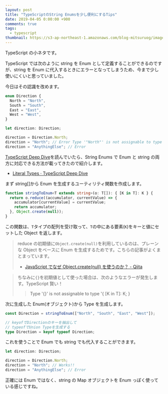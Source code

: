 ```yaml
---
layout: post
title: "TypeScriptのString Enumsを少し便利にするTips"
date: 2019-04-05 0:00:00 +900
comments: true
tags:
  - typescript
thumbnail: https://s3-ap-northeast-1.amazonaws.com/blog-mitsuruog/images/2019/typescript-string-enums-logo.png
---
```


TypeScript の小ネタです。

TypeScript では次のように string を Enum として定義することができるのですが、string を Enum に代入するときにエラーとなってしまうため、今まで少し使いにくいと思っていました。

今日はその認識を改めます。

```ts
enum Direction {
  North = "North",
  South = "South",
  East = "East",
  West = "West",
}

let direction: Direction;

direction = Direction.North;
direction = "North"; // Error Type '"North"' is not assignable to type 'Direction'.
direction = "AnythingElse"; // Error
```

[TypeScript Deep Dive](https://basarat.gitbooks.io/typescript/content/docs/types/literal-types.html)を読んでいたら、String Enums で Enum と string の両方に対応できる方法が載ってきたので紹介します。

- [Literal Types · TypeScript Deep Dive](https://basarat.gitbooks.io/typescript/content/docs/types/literal-types.html)

まず string[]から Enum を生成するユーティリティ関数を作成します。

```ts
function stringToEnum<T extends string>(o: T[]): { [K in T]: K } {
  return o.reduce((accumulator, currentValue) => {
    accumulator[currentValue] = currentValue;
    return accumulator;
  }, Object.create(null));
}
```

この関数は、`T`タイプの配列を受け取って、`T`の中にある要素(`K`)をキーと値にセットした Object を返します。

> reduce の初期値に`Object.create(null)`を利用しているのは、プレーンな Object をベースに Enum を生成するためです。こちらの記事がよくまとまっています。
>
> - [JavaScript でなぜ Object\.create\(null\) を使うのか？ \- Qiita](https://qiita.com/tady/items/1215a801e178c98deb35)

> ちなみに`{}`を初期値として使った場合は、次のようなエラーが発生します。TypeScript 賢い！
>
> > Type '{}' is not assignable to type '{ [K in T]: K; }

次に生成した Enum(オブジェクト)から Type を生成します。

```ts
const Direction = stringToEnum(["North", "South", "East", "West"]);

// keyofでDirectionのキーを抽出して
// typeofでUnion Typeを生成する
type Direction = keyof typeof Direction;
```

これを使うことで Enum でも string でも代入することができます。

```ts
let direction: Direction;

direction = Direction.North;
direction = "North"; // Works!!
direction = "AnythingElse"; // Error
```

正確には Enum ではなく、string の Map オブジェクトを Enum っぽく使っている感じですね。
